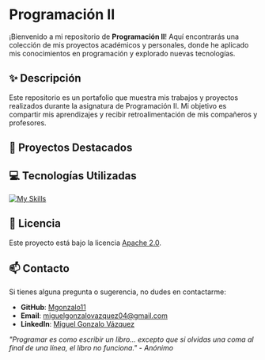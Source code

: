 # Programación II

¡Bienvenido a mi repositorio de **Programación II**! Aquí encontrarás una colección de mis proyectos académicos y personales, donde he aplicado mis conocimientos en programación y explorado nuevas tecnologías.

## ✨ Descripción

Este repositorio es un portafolio que muestra mis trabajos y proyectos realizados durante la asignatura de Programación II. Mi objetivo es compartir mis aprendizajes y recibir retroalimentación de mis compañeros y profesores.

## 🚀 Proyectos Destacados

## 💻 Tecnologías Utilizadas

[![My Skills](https://skillicons.dev/icons?i=java,github,idea,git&theme=light)](https://skillicons.dev)

## 📄 Licencia

Este proyecto está bajo la licencia [Apache 2.0](https://www.apache.org/licenses/LICENSE-2.0).

## 📫 Contacto

Si tienes alguna pregunta o sugerencia, no dudes en contactarme:

- **GitHub**: [Mgonzalo11](https://github.com/Mgonzalo11)
- **Email**: [miguelgonzalovazquez04@gmail.com](mailto:miguelgonzalovazquez04@gmail.com)
- **LinkedIn**: [Miguel Gonzalo Vázquez](https://www.linkedin.com/in/miguel-gonzalo-vazquez/)

*"Programar es como escribir un libro... excepto que si olvidas una coma al final de una línea, el libro no funciona."* - *Anónimo*